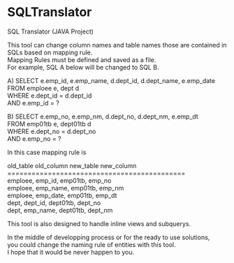 # SQLTranslator
SQL Translator (JAVA Project)

This tool can change column names and table names those are contained in SQLs based on mapping rule.<br/>
Mapping Rules must be defined and saved as a file.<br/>
For example, SQL A below will be changed to SQL B.<br/>

 A) SELECT e.emp_id, e.emp_name, d.dept_id, d.dept_name, e.emp_date <br/>
      FROM emploee e, dept d <br/>
     WHERE e.dept_id = d.dept_id <br/>
       AND e.emp_id = ? <br/>
    
 B) SELECT e.emp_no, e.emp_nm, d.dept_no, d.dept_nm, e.emp_dt <br/>
      FROM emp01tb e, dept01tb d <br/>
     WHERE e.dept_no = d.dept_no <br/>
       AND e.emp_no = ? <br/>
 
 In this case mapping rule is <br/>
 
 old_table  old_column  new_table  new_column <br/>
 ============================================ <br/>
 emploee, emp_id,       emp01tb,   emp_no <br/>
 emploee, emp_name,     emp01tb,   emp_nm <br/>
 emploee, emp_date,     emp01tb,   emp_dt <br/>
 dept,    dept_id,      dept01tb,  dept_no <br/>
 dept,    emp_name,     dept01tb,  dept_nm <br/>
 
 This tool is also designed to handle inline views and subquerys.<br/>
 
 In the middle of developping process or for the ready to use solutions,<br/>
 you could change the naming rule of entities with this tool.<br/>
 I hope that it would be never happen to you.<br/>

 
 
    
    
   



